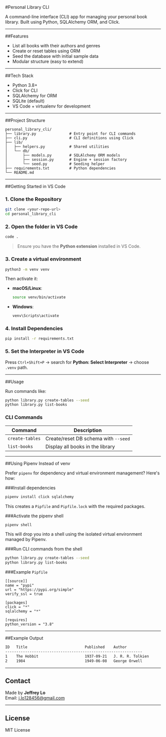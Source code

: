 
#Personal Library CLI

A command-line interface (CLI) app for managing your personal book library. Built using Python, SQLAlchemy ORM, and Click.

---

##Features

- List all books with their authors and genres
- Create or reset tables using ORM
- Seed the database with initial sample data
- Modular structure (easy to extend)

---

##Tech Stack

- Python 3.8+
- Click for CLI
- SQLAlchemy for ORM
- SQLite (default)
- VS Code + virtualenv for development

---

##Project Structure

```
personal_library_cli/
├── library.py               # Entry point for CLI commands
├── cli.py                   # CLI definitions using Click
├── lib/
│   ├── helpers.py           # Shared utilities
│   └── db/
│       ├── models.py        # SQLAlchemy ORM models
│       ├── session.py       # Engine + session factory
│       └── seed.py          # Seeding helper
├── requirements.txt         # Python dependencies
└── README.md
```

---

##Getting Started in VS Code

### 1. Clone the Repository

```bash
git clone <your-repo-url>
cd personal_library_cli
```

### 2. Open the folder in VS Code

```bash
code .
```

> Ensure you have the **Python extension** installed in VS Code.

### 3. Create a virtual environment

```bash
python3 -m venv venv
```

Then activate it:

- **macOS/Linux**:
  ```bash
  source venv/bin/activate
  ```

- **Windows**:
  ```bash
  venv\Scripts\activate
  ```

### 4. Install Dependencies

```bash
pip install -r requirements.txt
```

### 5. Set the Interpreter in VS Code

Press `Ctrl+Shift+P` → search for **Python: Select Interpreter** → choose `.venv` path.

---

##Usage

Run commands like:

```bash
python library.py create-tables --seed
python library.py list-books
```

### CLI Commands

| Command         | Description                            |
|-----------------|----------------------------------------|
| `create-tables` | Create/reset DB schema with `--seed`   |
| `list-books`    | Display all books in the library       |

---

##Using Pipenv Instead of venv

Prefer `pipenv` for dependency and virtual environment management? Here's how:

###Install dependencies

```bash
pipenv install click sqlalchemy
```

This creates a `Pipfile` and `Pipfile.lock` with the required packages.

###Activate the pipenv shell

```bash
pipenv shell
```

This will drop you into a shell using the isolated virtual environment managed by Pipenv.

###Run CLI commands from the shell

```bash
python library.py create-tables --seed
python library.py list-books
```

###Example `Pipfile`

```
[[source]]
name = "pypi"
url = "https://pypi.org/simple"
verify_ssl = true

[packages]
click = "*"
sqlalchemy = "*"

[requires]
python_version = "3.8"
```

---

##Example Output

```bash
ID   Title                          Published    Author
--------------------------------------------------------------
1    The Hobbit                     1937-09-21   J. R. R. Tolkien
2    1984                           1949-06-08   George Orwell
```

---

## Contact

Made by **Jeffrey Lo**  
Email: j.lo128456@gmail.com

---

## License

MIT License
